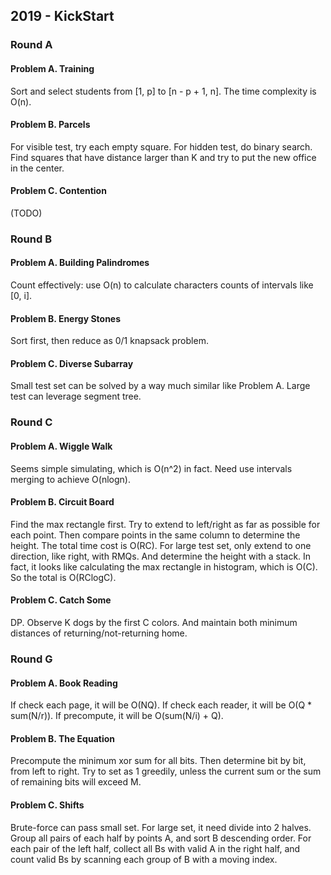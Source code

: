 ## 2019 - KickStart

### Round A

#### Problem A. Training

Sort and select students from [1, p] to [n - p + 1, n]. The time complexity is O(n).

#### Problem B. Parcels

For visible test, try each empty square.
For hidden test, do binary search. Find squares that have distance larger than K and try to put the new office in the center.

#### Problem C. Contention

(TODO)

### Round B

#### Problem A. Building Palindromes

Count effectively: use O(n) to calculate characters counts of intervals like [0, i].

#### Problem B. Energy Stones

Sort first, then reduce as 0/1 knapsack problem.

#### Problem C. Diverse Subarray

Small test set can be solved by a way much similar like Problem A.
Large test can leverage segment tree.

### Round C

#### Problem A. Wiggle Walk

Seems simple simulating, which is O(n^2) in fact. Need use intervals merging to achieve O(nlogn).

#### Problem B. Circuit Board

Find the max rectangle first. Try to extend to left/right as far as possible for each point. Then compare points in the same column to determine the height. The total time cost is O(RC).
For large test set, only extend to one direction, like right, with RMQs. And determine the height with a stack. In fact, it looks like calculating the max rectangle in histogram, which is O(C). So the total is O(RClogC).

#### Problem C. Catch Some

DP. Observe K dogs by the first C colors. And maintain both minimum distances of returning/not-returning home.

### Round G

#### Problem A. Book Reading

If check each page, it will be O(NQ).
If check each reader, it will be O(Q * sum(N/r)). If precompute, it will be O(sum(N/i) + Q).

#### Problem B. The Equation

Precompute the minimum xor sum for all bits. Then determine bit by bit, from left to right.
Try to set as 1 greedily, unless the current sum or the sum of remaining bits will exceed M.

#### Problem C. Shifts

Brute-force can pass small set. For large set, it need divide into 2 halves.
Group all pairs of each half by points A, and sort B descending order. For each pair of the left half, collect all Bs with valid A in the right half, and count valid Bs by scanning each group of B with a moving index.
